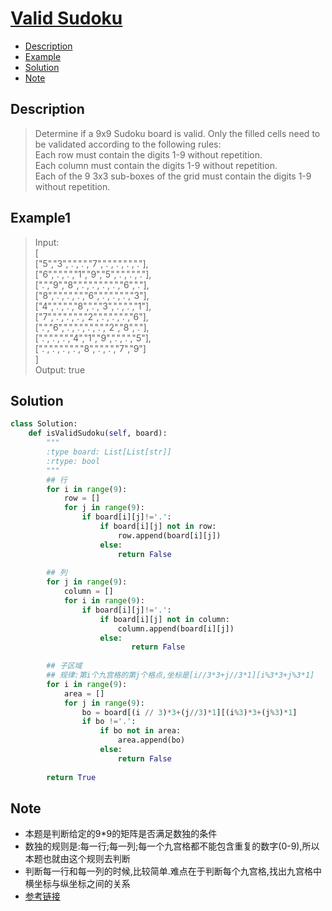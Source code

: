 # [Valid Sudoku](https://leetcode.com/problems/valid-sudoku/description/)

<!-- GFM-TOC -->
* <a href="#Description">Description</a>
* <a href="#Example">Example</a>
* <a href="#Solution">Solution</a>
* <a href="#Note">Note</a>
<!-- GFM-TOC -->


## <a name="Description">Description</a>
>Determine if a 9x9 Sudoku board is valid. Only the filled cells need to be validated according to the following rules:</br>
Each row must contain the digits 1-9 without repetition.</br>
Each column must contain the digits 1-9 without repetition.</br>
Each of the 9 3x3 sub-boxes of the grid must contain the digits 1-9 without repetition.</br>

## <a name="Example">Example1</a>
>Input:</br>
[</br>
  ["5","3",".",".","7",".",".",".","."],</br>
  ["6",".",".","1","9","5",".",".","."],</br>
  [".","9","8",".",".",".",".","6","."],</br>
  ["8",".",".",".","6",".",".",".","3"],</br>
  ["4",".",".","8",".","3",".",".","1"],</br>
  ["7",".",".",".","2",".",".",".","6"],</br>
  [".","6",".",".",".",".","2","8","."],</br>
  [".",".",".","4","1","9",".",".","5"],</br>
  [".",".",".",".","8",".",".","7","9"]</br>
]</br>
Output: true</br>


## <a name="Solution">Solution</a>
```python
class Solution:
    def isValidSudoku(self, board):
        """
        :type board: List[List[str]]
        :rtype: bool
        """           
        ## 行
        for i in range(9):
            row = []
            for j in range(9):
                if board[i][j]!='.':
                    if board[i][j] not in row:
                        row.append(board[i][j])
                    else:
                        return False
        
        ## 列
        for j in range(9):
            column = []
            for i in range(9):
                if board[i][j]!='.':
                    if board[i][j] not in column:
                        column.append(board[i][j])
                    else:
                           return False
                    
        ## 子区域
        ## 规律:第i个九宫格的第j个格点,坐标是[i//3*3+j//3*1][i%3*3+j%3*1]
        for i in range(9):
            area = []
            for j in range(9):
                bo = board[(i // 3)*3+(j//3)*1][(i%3)*3+(j%3)*1]
                if bo !='.':
                    if bo not in area:
                        area.append(bo)
                    else:
                        return False
                
        return True

```
## <a name="Note">Note</a>
* 本题是判断给定的9*9的矩阵是否满足数独的条件
 * 数独的规则是:每一行;每一列;每一个九宫格都不能包含重复的数字(0-9),所以本题也就由这个规则去判断
* 判断每一行和每一列的时候,比较简单.难点在于判断每个九宫格,找出九宫格中横坐标与纵坐标之间的关系
* [参考链接](https://www.cnblogs.com/ganganloveu/p/4170632.html)


